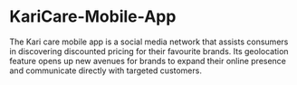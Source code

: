 # KariCare-Mobile-App
The Kari care mobile app is a social media network that assists consumers  in discovering discounted pricing for their favourite brands. Its geolocation feature opens up new avenues for brands to expand their online presence and communicate directly with targeted customers.
